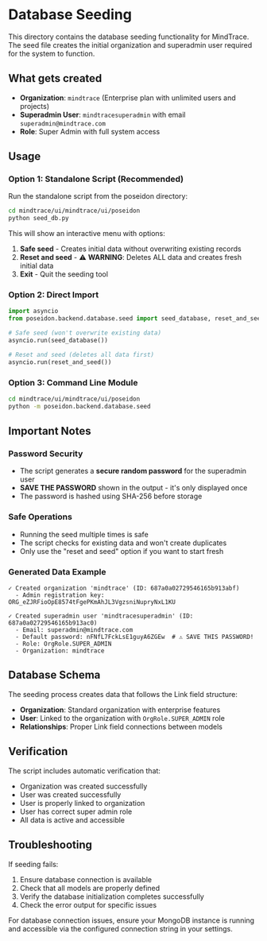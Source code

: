 # Database Seeding

This directory contains the database seeding functionality for MindTrace. The seed file creates the initial organization and superadmin user required for the system to function.

## What gets created

- **Organization**: `mindtrace` (Enterprise plan with unlimited users and projects)
- **Superadmin User**: `mindtracesuperadmin` with email `superadmin@mindtrace.com`
- **Role**: Super Admin with full system access

## Usage

### Option 1: Standalone Script (Recommended)

Run the standalone script from the poseidon directory:

```bash
cd mindtrace/ui/mindtrace/ui/poseidon
python seed_db.py
```

This will show an interactive menu with options:
1. **Safe seed** - Creates initial data without overwriting existing records
2. **Reset and seed** - ⚠️ **WARNING**: Deletes ALL data and creates fresh initial data
3. **Exit** - Quit the seeding tool

### Option 2: Direct Import

```python
import asyncio
from poseidon.backend.database.seed import seed_database, reset_and_seed

# Safe seed (won't overwrite existing data)
asyncio.run(seed_database())

# Reset and seed (deletes all data first)
asyncio.run(reset_and_seed())
```

### Option 3: Command Line Module

```bash
cd mindtrace/ui/mindtrace/ui/poseidon
python -m poseidon.backend.database.seed
```

## Important Notes

### Password Security
- The script generates a **secure random password** for the superadmin user
- **SAVE THE PASSWORD** shown in the output - it's only displayed once
- The password is hashed using SHA-256 before storage

### Safe Operations
- Running the seed multiple times is safe
- The script checks for existing data and won't create duplicates
- Only use the "reset and seed" option if you want to start fresh

### Generated Data Example
```
✓ Created organization 'mindtrace' (ID: 687a0a02729546165b913abf)
  - Admin registration key: ORG_eZJRFioOpE8574tFgePKmAhJL3VgzsniNupryNxL1KU

✓ Created superadmin user 'mindtracesuperadmin' (ID: 687a0a02729546165b913ac0)
  - Email: superadmin@mindtrace.com
  - Default password: nFNfL7FckLsE1guyA6ZGEw  # ⚠️ SAVE THIS PASSWORD!
  - Role: OrgRole.SUPER_ADMIN
  - Organization: mindtrace
```

## Database Schema

The seeding process creates data that follows the Link field structure:

- **Organization**: Standard organization with enterprise features
- **User**: Linked to the organization with `OrgRole.SUPER_ADMIN` role
- **Relationships**: Proper Link field connections between models

## Verification

The script includes automatic verification that:
- Organization was created successfully
- User was created successfully
- User is properly linked to organization
- User has correct super admin role
- All data is active and accessible

## Troubleshooting

If seeding fails:
1. Ensure database connection is available
2. Check that all models are properly defined
3. Verify the database initialization completes successfully
4. Check the error output for specific issues

For database connection issues, ensure your MongoDB instance is running and accessible via the configured connection string in your settings. 